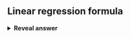 ## Linear regression formula
<details>
<summary><b>Reveal answer</b></summary>
<img src="../../../../../media/paste-0bd4cf16b8053606916c9950479bf2ca59ab71ff.jpg"><br>Yp(x) = B0 + B1x + e
</details>
